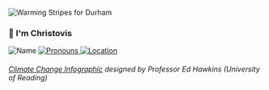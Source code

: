 ![Warming Stripes for Durham](https://github.com/Christovis/christovis/blob/master/profile-media/_stripes_EUROPE-United_Kingdom-1850-2019-MO.png?raw=true)


### 👋 I'm Christovis

<p>
  <img src="https://img.shields.io/static/v1?label=Name&message=Christovis&color=2ec352&labelColor=2c3239"
       alt="Name">
  <a href="https://pronoun.is/she">
    <img src="https://img.shields.io/static/v1?label=Pronouns&message=he%2Fhim&color=2ec352&labelColor=2c3239"
         alt="Pronouns">
  </a>
  <a href="https://en.wikipedia.org/wiki/London">
    <img src="https://img.shields.io/static/v1?label=Location&message=UK&color=2ec352&labelColor=2c3239"
         alt="Location">
  </a>
</p>


###### [*Climate Change Infographic*](https://showyourstripes.info/) designed by Professor Ed Hawkins (University of Reading)

